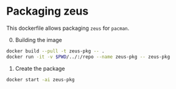 # Packaging zeus

This dockerfile allows packaging `zeus` for `pacman`.

0. Building the image

```bash
docker build --pull -t zeus-pkg -- .
docker run -it -v $PWD/../:/repo --name zeus-pkg -- zeus-pkg
```

1. Create the package

```bash
docker start -ai zeus-pkg
```
